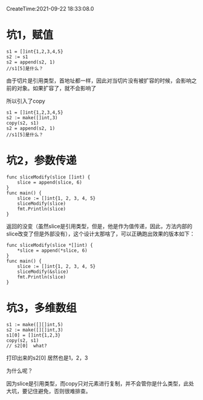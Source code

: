 CreateTime:2021-09-22 18:33:08.0

# 坑1，赋值

```
s1 = []int{1,2,3,4,5}
s2 := s1
s2 = append(s2, 1)
//s1[5]是什么？
```

由于切片是引用类型，首地址都一样，因此对当切片没有被扩容的时候，会影响之前的对象。如果扩容了，就不会影响了

所以引入了copy
```
s1 = []int{1,2,3,4,5}
s2 := make([]int,3)
copy(s2, s1)
s2 = append(s2, 1)
//s1[5]是什么？
```
# 坑2，参数传递

```
func sliceModify(slice []int) {
    slice = append(slice, 6)
}
func main() {
    slice := []int{1, 2, 3, 4, 5}
    sliceModify(slice)
    fmt.Println(slice)
}
```

返回的没变（虽然slice是引用类型，但是，他是作为值传递，因此，方法内部的slice改变了但是外部没有），这个设计太那啥了，可以正确跑出效果的版本如下：
```
func sliceModify(slice *[]int) {
    *slice = append(*slice, 6)
}
func main() {
    slice := []int{1, 2, 3, 4, 5}
    sliceModify(&slice)
    fmt.Println(slice)
}
```
# 坑3，多维数组

```
s1 := make([][]int,5)
s2 := make([][]int,3)
s1[0] = []int{1,2,3}
copy(s2, s1)
// s2[0]  what?
```

打印出来的s2[0] 居然也是1，2，3

为什么呢？

因为slice是引用类型，而copy只对元素进行复制，并不会管你是什么类型，此处大坑，要记住避免，否则很难排查。